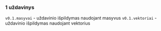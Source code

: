 ### 1 uždavinys 
`v0.1.masyvai` - uždavinio išpildymas naudojant masyvus
`v0.1.vektoriai` - uždavinio išpildymas naudojant vektorius

